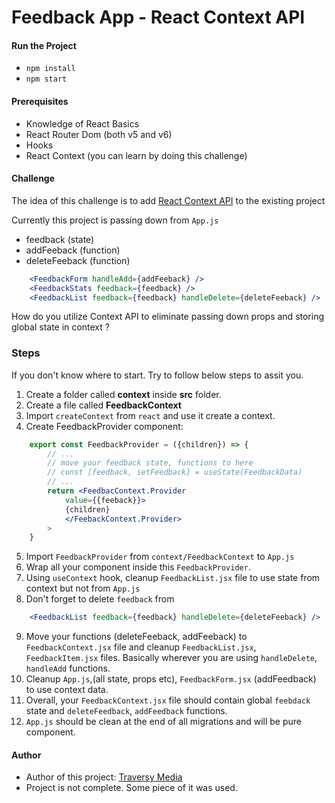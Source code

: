 # Feedback App - React Context API

#### Run the Project
- `npm install`
- `npm start`

#### Prerequisites
- Knowledge of React Basics
- React Router Dom (both v5 and v6)
- Hooks
- React Context (you can learn by doing this challenge)

#### Challenge
The idea of this challenge is to add [React Context API](https://reactjs.org/docs/context.html) to the existing project

Currently this project is passing down from `App.js`

- feedback (state)
- addFeeback (function)
- deleteFeeback (function)

```jsx
    <FeedbackForm handleAdd={addFeeback} />
    <FeedbackStats feedback={feedback} />
    <FeedbackList feedback={feedback} handleDelete={deleteFeeback} />

```

How do you utilize Context API to eliminate passing down props and storing global state in context ?

### Steps

If you don't know where to start. Try to follow below steps to assit you.

1. Create a folder called **context** inside **src** folder.
2. Create a file called **FeedbackContext**
3. Import `createContext` from `react` and use it create a context.
4. Create FeedbackProvider component:
```jsx
    export const FeedbackProvider = ({children}) => {
        // ...
        // move your feedback state, functions to here
        // const [feedback, setFeedback] = useState(FeedbackData)
        // ...
        return <FeedbacContext.Provider
            value={{feeback}}>
            {children}
            </FeebackContext.Provider>
        >
    }
```
5. Import `FeedbackProvider` from `context/FeedbackContext` to `App.js`
6. Wrap all your component inside this `FeedbackProvider`.
7. Using `useContext` hook, cleanup `FeedbackList.jsx` file to use state from context but not from `App.js`
8. Don't forget to delete `feedback` from 
```jsx
    <FeedbackList feedback={feedback} handleDelete={deleteFeeback} /> 
```
9. Move your functions (deleteFeeback, addFeeback) to `FeedbackContext.jsx` file and cleanup `FeedbackList.jsx`, `FeedbackItem.jsx` files. Basically wherever you are using `handleDelete`, `handleAdd` functions.
10. Cleanup `App.js`,(all state, props etc),  `FeedbackForm.jsx` (addFeedback) to use context data.
11. Overall, your `FeedbackContext.jsx` file should contain global `feebdack` state and `deleteFeedback`, `addFeedback` functions. 
12. `App.js` should be clean at the end of all migrations and will be pure component.

#### Author
- Author of this project: [Traversy Media](https://www.youtube.com/c/TraversyMedia)
- Project is not complete. Some piece of it was used. 